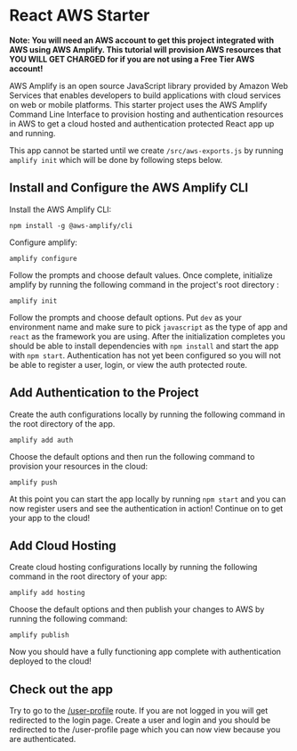
# React AWS Starter

**Note: You will need an AWS account to get this project integrated with AWS using AWS Amplify. This tutorial will provision AWS resources that YOU WILL GET CHARGED for if you are not using a Free Tier AWS account!** 

AWS Amplify is an open source JavaScript library provided by Amazon Web Services that enables developers to build applications with cloud services on web or mobile platforms. This starter project uses the AWS Amplify Command Line Interface to provision hosting and authentication resources in AWS to get a cloud hosted and authentication protected React app up and running.

This app cannot be started until we create `/src/aws-exports.js` by running `amplify init` which will be done by following steps below.

## Install and Configure the AWS Amplify CLI
Install the AWS Amplify CLI:
```
npm install -g @aws-amplify/cli
```
Configure amplify:
```
amplify configure
```
Follow the prompts and choose default values. Once complete, initialize amplify by running the following command in the project's root directory :
```
amplify init
```
Follow the prompts and choose default options. Put `dev` as your environment name and make sure to pick `javascript` as the type of app and `react` as the framework you are using.
After the initialization completes you should be able to install dependencies with `npm install` and start the app with `npm start`. Authentication has not yet been configured so you will not be able to register a user, login, or view the auth protected route. 

## Add Authentication to the Project
Create the auth configurations locally by running the following command in the root directory of the app.
```
amplify add auth
```
Choose the default options and then run the following command to provision your resources in the cloud:
```
amplify push
```
At this point you can start the app locally by running  `npm start` and you can now register users and see the authentication in action! Continue on to get your app to the cloud!

## Add Cloud Hosting
Create cloud hosting configurations locally by running the following command in the root directory of your app:
```
amplify add hosting
```
Choose the default options and then publish your changes to AWS by running the following command:
```
amplify publish
```
Now you should have a fully functioning app complete with authentication deployed to the cloud!
  

## Check out the app

Try to go to the [/user-profile](http://localhost:3000/page-not-found) route. If you are not logged in you will get redirected to the login page. Create a user and login and you should be redirected to the /user-profile page which you can now view because you are authenticated.